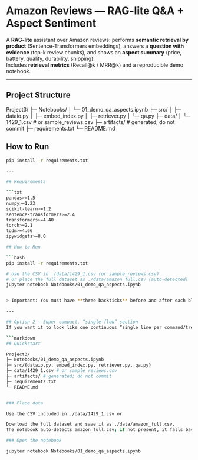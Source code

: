 # Amazon Reviews — RAG-lite Q&A + Aspect Sentiment

A **RAG-lite** assistant over Amazon reviews: performs **semantic retrieval by product** (Sentence-Transformers embeddings), answers a **question with evidence** (top-k review chunks), and shows an **aspect summary** (price, battery, quality, durability, shipping).  
Includes **retrieval metrics** (Recall@k / MRR@k) and a reproducible demo notebook.

---

## Project Structure

Project3/
├─ Notebooks/
│ └─ 01_demo_qa_aspects.ipynb
├─ src/
│ ├─ dataio.py
│ ├─ embed_index.py
│ ├─ retriever.py
│ └─ qa.py
├─ data/
│ └─ 1429_1.csv # or sample_reviews.csv
├─ artifacts/ # generated; do not commit
├─ requirements.txt
└─ README.md

## How to Run

```bash
pip install -r requirements.txt

---

## Requirements

```txt
pandas>=1.5
numpy>=1.23
scikit-learn>=1.2
sentence-transformers>=2.4
transformers>=4.40
torch>=2.1
tqdm>=4.66
ipywidgets>=8.0

## How to Run

```bash
pip install -r requirements.txt

# Use the CSV in ./data/1429_1.csv (or sample_reviews.csv)
# Or place the full dataset as ./data/amazon_full.csv (auto-detected)
jupyter notebook Notebooks/01_demo_qa_aspects.ipynb


> Important: You must have **three backticks** before and after each block. If any are missing, GitHub will render it as regular text and spacing will collapse.

---

## Option 2 — Super compact, “single-flow” section
If you want it to look like one continuous “single line per command/tree row”, wrap the whole chunk in **one** code block:

```markdown
## Quickstart

Project3/
├─ Notebooks/01_demo_qa_aspects.ipynb
├─ src/{dataio.py, embed_index.py, retriever.py, qa.py}
├─ data/1429_1.csv # or sample_reviews.csv
├─ artifacts/ # generated; do not commit
├─ requirements.txt
└─ README.md


### Place data

Use the CSV included in ./data/1429_1.csv or

Download the full dataset and save it as ./data/amazon_full.csv.
The notebook auto-detects amazon_full.csv; if not present, it falls back to the small file.

### Open the notebook

jupyter notebook Notebooks/01_demo_qa_aspects.ipynb